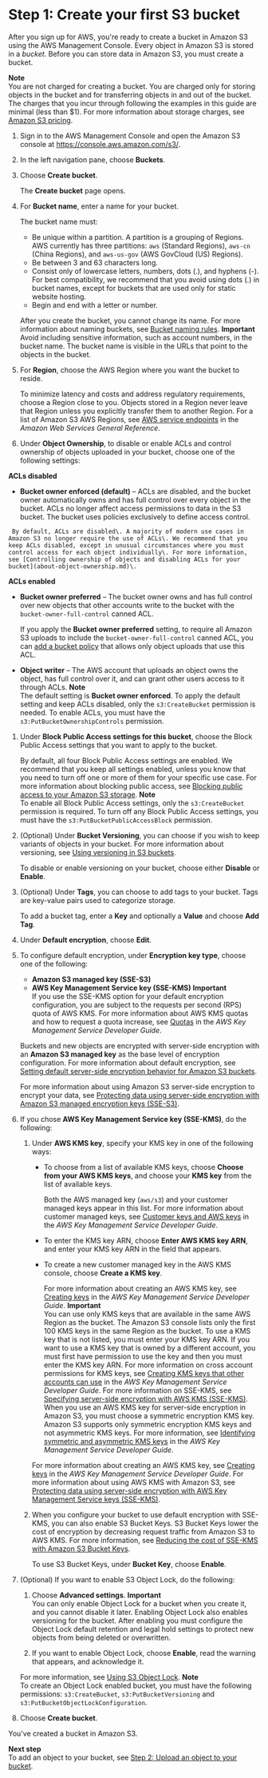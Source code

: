 # Step 1: Create your first S3 bucket<a name="creating-bucket"></a>

After you sign up for AWS, you're ready to create a bucket in Amazon S3 using the AWS Management Console\. Every object in Amazon S3 is stored in a *bucket*\. Before you can store data in Amazon S3, you must create a bucket\. 

**Note**  
You are not charged for creating a bucket\. You are charged only for storing objects in the bucket and for transferring objects in and out of the bucket\. The charges that you incur through following the examples in this guide are minimal \(less than $1\)\. For more information about storage charges, see [Amazon S3 pricing](http://aws.amazon.com/s3/pricing/)\.

1. Sign in to the AWS Management Console and open the Amazon S3 console at [https://console\.aws\.amazon\.com/s3/](https://console.aws.amazon.com/s3/)\.

1. In the left navigation pane, choose **Buckets**\.

1. Choose **Create bucket**\.

   The **Create bucket** page opens\.

1. For **Bucket name**, enter a name for your bucket\.

   The bucket name must:
   + Be unique within a partition\. A partition is a grouping of Regions\. AWS currently has three partitions: `aws` \(Standard Regions\), `aws-cn` \(China Regions\), and `aws-us-gov` \(AWS GovCloud \(US\) Regions\)\.
   + Be between 3 and 63 characters long\.
   + Consist only of lowercase letters, numbers, dots \(\.\), and hyphens \(\-\)\. For best compatibility, we recommend that you avoid using dots \(\.\) in bucket names, except for buckets that are used only for static website hosting\.
   + Begin and end with a letter or number\.

   After you create the bucket, you cannot change its name\. For more information about naming buckets, see [Bucket naming rules](bucketnamingrules.md)\. 
**Important**  
Avoid including sensitive information, such as account numbers, in the bucket name\. The bucket name is visible in the URLs that point to the objects in the bucket\.

1. For **Region**, choose the AWS Region where you want the bucket to reside\. 

   To minimize latency and costs and address regulatory requirements, choose a Region close to you\. Objects stored in a Region never leave that Region unless you explicitly transfer them to another Region\. For a list of Amazon S3 AWS Regions, see [AWS service endpoints](https://docs.aws.amazon.com/general/latest/gr/rande.html#s3_region) in the *Amazon Web Services General Reference*\.

1. Under **Object Ownership**, to disable or enable ACLs and control ownership of objects uploaded in your bucket, choose one of the following settings:

**ACLs disabled**
   +  **Bucket owner enforced \(default\)** – ACLs are disabled, and the bucket owner automatically owns and has full control over every object in the bucket\. ACLs no longer affect access permissions to data in the S3 bucket\. The bucket uses policies exclusively to define access control\.

     By default, ACLs are disabled\. A majority of modern use cases in Amazon S3 no longer require the use of ACLs\. We recommend that you keep ACLs disabled, except in unusual circumstances where you must control access for each object individually\. For more information, see [Controlling ownership of objects and disabling ACLs for your bucket](about-object-ownership.md)\.

**ACLs enabled**
   + **Bucket owner preferred** – The bucket owner owns and has full control over new objects that other accounts write to the bucket with the `bucket-owner-full-control` canned ACL\. 

     If you apply the **Bucket owner preferred** setting, to require all Amazon S3 uploads to include the `bucket-owner-full-control` canned ACL, you can [add a bucket policy](ensure-object-ownership.md#ensure-object-ownership-bucket-policy) that allows only object uploads that use this ACL\.
   + **Object writer** – The AWS account that uploads an object owns the object, has full control over it, and can grant other users access to it through ACLs\.
**Note**  
The default setting is **Bucket owner enforced**\. To apply the default setting and keep ACLs disabled, only the `s3:CreateBucket` permission is needed\. To enable ACLs, you must have the `s3:PutBucketOwnershipControls` permission\.

1. Under **Block Public Access settings for this bucket**, choose the Block Public Access settings that you want to apply to the bucket\. 

   By default, all four Block Public Access settings are enabled\. We recommend that you keep all settings enabled, unless you know that you need to turn off one or more of them for your specific use case\. For more information about blocking public access, see [Blocking public access to your Amazon S3 storage](access-control-block-public-access.md)\.
**Note**  
To enable all Block Public Access settings, only the `s3:CreateBucket` permission is required\. To turn off any Block Public Access settings, you must have the `s3:PutBucketPublicAccessBlock` permission\.

1. \(Optional\) Under **Bucket Versioning**, you can choose if you wish to keep variants of objects in your bucket\. For more information about versioning, see [Using versioning in S3 buckets](Versioning.md)\.

   To disable or enable versioning on your bucket, choose either **Disable** or **Enable**\.

1. \(Optional\) Under **Tags**, you can choose to add tags to your bucket\. Tags are key\-value pairs used to categorize storage\.

   To add a bucket tag, enter a **Key** and optionally a **Value** and choose **Add Tag**\.

1. Under **Default encryption**, choose **Edit**\.

1. To configure default encryption, under **Encryption key type**, choose one of the following: 
   + **Amazon S3 managed key \(SSE\-S3\)**
   + **AWS Key Management Service key \(SSE\-KMS\)**
**Important**  
If you use the SSE\-KMS option for your default encryption configuration, you are subject to the requests per second \(RPS\) quota of AWS KMS\. For more information about AWS KMS quotas and how to request a quota increase, see [Quotas](https://docs.aws.amazon.com/kms/latest/developerguide/limits.html) in the *AWS Key Management Service Developer Guide*\.

   Buckets and new objects are encrypted with server\-side encryption with an **Amazon S3 managed key** as the base level of encryption configuration\. For more information about default encryption, see [Setting default server\-side encryption behavior for Amazon S3 buckets](bucket-encryption.md)\.

   For more information about using Amazon S3 server\-side encryption to encrypt your data, see [Protecting data using server\-side encryption with Amazon S3 managed encryption keys \(SSE\-S3\)](UsingServerSideEncryption.md)\.

1. If you chose **AWS Key Management Service key \(SSE\-KMS\)**, do the following:

   1. Under **AWS KMS key**, specify your KMS key in one of the following ways:
      + To choose from a list of available KMS keys, choose **Choose from your AWS KMS keys**, and choose your **KMS key** from the list of available keys\.

        Both the AWS managed key \(`aws/s3`\) and your customer managed keys appear in this list\. For more information about customer managed keys, see [Customer keys and AWS keys](https://docs.aws.amazon.com/kms/latest/developerguide/concepts.html#key-mgmt) in the *AWS Key Management Service Developer Guide*\.
      + To enter the KMS key ARN, choose **Enter AWS KMS key ARN**, and enter your KMS key ARN in the field that appears\. 
      + To create a new customer managed key in the AWS KMS console, choose **Create a KMS key**\.

        For more information about creating an AWS KMS key, see [Creating keys](https://docs.aws.amazon.com/kms/latest/developerguide/create-keys.html) in the *AWS Key Management Service Developer Guide*\.
**Important**  
You can use only KMS keys that are available in the same AWS Region as the bucket\. The Amazon S3 console lists only the first 100 KMS keys in the same Region as the bucket\. To use a KMS key that is not listed, you must enter your KMS key ARN\. If you want to use a KMS key that is owned by a different account, you must first have permission to use the key and then you must enter the KMS key ARN\. For more information on cross account permissions for KMS keys, see [Creating KMS keys that other accounts can use](https://docs.aws.amazon.com/kms/latest/developerguide/key-policy-modifying-external-accounts.html#cross-account-console) in the *AWS Key Management Service Developer Guide*\. For more information on SSE\-KMS, see [Specifying server\-side encryption with AWS KMS \(SSE\-KMS\)](specifying-kms-encryption.md)\.  
When you use an AWS KMS key for server\-side encryption in Amazon S3, you must choose a symmetric encryption KMS key\. Amazon S3 supports only symmetric encryption KMS keys and not asymmetric KMS keys\. For more information, see [Identifying symmetric and asymmetric KMS keys](https://docs.aws.amazon.com/kms/latest/developerguide/find-symm-asymm.html) in the *AWS Key Management Service Developer Guide*\.

      For more information about creating an AWS KMS key, see [Creating keys](https://docs.aws.amazon.com/kms/latest/developerguide/create-keys.html) in the *AWS Key Management Service Developer Guide*\. For more information about using AWS KMS with Amazon S3, see [Protecting data using server\-side encryption with AWS Key Management Service keys \(SSE\-KMS\)](UsingKMSEncryption.md)\.

   1. When you configure your bucket to use default encryption with SSE\-KMS, you can also enable S3 Bucket Keys\. S3 Bucket Keys lower the cost of encryption by decreasing request traffic from Amazon S3 to AWS KMS\. For more information, see [Reducing the cost of SSE\-KMS with Amazon S3 Bucket Keys](bucket-key.md)\.

      To use S3 Bucket Keys, under **Bucket Key**, choose **Enable**\.

1. \(Optional\) If you want to enable S3 Object Lock, do the following:

   1. Choose **Advanced settings**\.
**Important**  
You can only enable Object Lock for a bucket when you create it, and you cannot disable it later\. Enabling Object Lock also enables versioning for the bucket\. After enabling you must configure the Object Lock default retention and legal hold settings to protect new objects from being deleted or overwritten\.

   1. If you want to enable Object Lock, choose **Enable**, read the warning that appears, and acknowledge it\.

   For more information, see [Using S3 Object Lock](object-lock.md)\.
**Note**  
To create an Object Lock enabled bucket, you must have the following permissions: `s3:CreateBucket`, `s3:PutBucketVersioning` and `s3:PutBucketObjectLockConfiguration`\.

1. Choose **Create bucket**\.

You've created a bucket in Amazon S3\. 

**Next step**  
To add an object to your bucket, see [Step 2: Upload an object to your bucket](uploading-an-object-bucket.md)\.